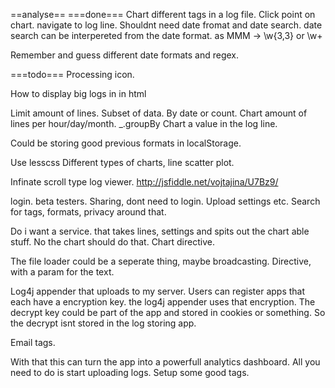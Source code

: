 ==analyse==
===done===
Chart different tags in a log file.
Click point on chart. navigate to log line.
Shouldnt need date fromat and date search.
	date search can be interpereted from the date format.
	as MMM -> \w{3,3} or \w+

Remember and guess different date formats and regex.

===todo===
Processing icon.

How to display big logs in in html

Limit amount of lines. Subset of data. By date or count.
Chart amount of lines per hour/day/month. _.groupBy
Chart a value in the log line.

Could be storing good previous formats in localStorage.

Use lesscss
Different types of charts, line scatter plot.

Infinate scroll type log viewer. http://jsfiddle.net/vojtajina/U7Bz9/

login. beta testers.
Sharing, dont need to login. Upload settings etc.
Search for tags, formats, privacy around that.

Do i want a service. that takes lines, settings and spits out the chart able stuff.
No the chart should do that.
Chart directive.

The file loader could be a seperate thing, maybe broadcasting. Directive, with a param for the text.

Log4j appender that uploads to my server.
Users can register apps that each have a encryption key.
the log4j appender uses that encryption.
The decrypt key could be part of the app and stored in cookies or something. So the decrypt isnt stored in the log storing app.

Email tags.
	
With that this can turn the app into a powerfull analytics dashboard.
All you need to do is start uploading logs.
Setup some good tags.
